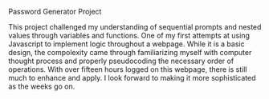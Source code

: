 Password Generator Project

This project challenged my understanding of sequential prompts and nested values through variables and functions. 
One of my first attempts at using Javascript to implement logic throughout a webpage. While it is a basic design, the compolexity came through familiarizing myself with computer thought process and properly pseudocoding the necessary order of operations. 
With over fifteen hours logged on this webpage, there is still much to enhance and apply. I look forward to making it more sophisticated as the weeks go on. 